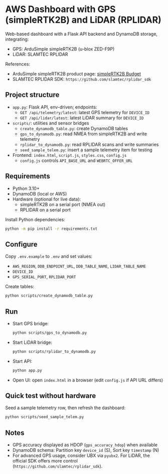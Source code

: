 # AWS Dashboard with GPS (simpleRTK2B) and LiDAR (RPLIDAR)

Web-based dashboard with a Flask API backend and DynamoDB storage, integrating:
- GPS: ArduSimple simpleRTK2B (u-blox ZED-F9P)
- LiDAR: SLAMTEC RPLIDAR

References:
- ArduSimple simpleRTK2B product page: [simpleRTK2B Budget](https://www.ardusimple.com/product/simplertk2b/)
- SLAMTEC RPLIDAR SDK: `https://github.com/slamtec/rplidar_sdk`

## Project structure
- `app.py`: Flask API, env-driven; endpoints:
  - `GET /api/telemetry/latest`: latest GPS telemetry for `DEVICE_ID`
  - `GET /api/lidar/latest`: latest LiDAR summary for `DEVICE_ID`
- `scripts/`: utilities and sensor bridges
  - `create_dynamodb_table.py`: create DynamoDB tables
  - `gps_to_dynamodb.py`: read NMEA from simpleRTK2B and write telemetry
  - `rplidar_to_dynamodb.py`: read RPLIDAR scans and write summaries
  - `seed_sample_telem.py`: insert a sample telemetry item for testing
- Frontend: `index.html`, `script.js`, `styles.css`, `config.js`
  - `config.js` controls `API_BASE_URL` and `WEBRTC_OFFER_URL`

## Requirements
- Python 3.10+
- DynamoDB (local or AWS)
- Hardware (optional for live data):
  - simpleRTK2B on a serial port (NMEA out)
  - RPLIDAR on a serial port

Install Python dependencies:

```bash
python -m pip install -r requirements.txt
```

## Configure
Copy `.env.example` to `.env` and set values:

- `AWS_REGION`, `DDB_ENDPOINT_URL`, `DDB_TABLE_NAME`, `LIDAR_TABLE_NAME`
- `DEVICE_ID`
- `GPS_SERIAL_PORT`, `RPLIDAR_PORT`

Create tables:

```bash
python scripts/create_dynamodb_table.py
```

## Run
- Start GPS bridge:
  ```bash
  python scripts/gps_to_dynamodb.py
  ```
- Start LiDAR bridge:
  ```bash
  python scripts/rplidar_to_dynamodb.py
  ```
- Start API:
  ```bash
  python app.py
  ```
- Open UI: open `index.html` in a browser (edit `config.js` if API URL differs)

## Quick test without hardware
Seed a sample telemetry row, then refresh the dashboard:

```bash
python scripts/seed_sample_telem.py
```

## Notes
- GPS accuracy displayed as HDOP (`gps_accuracy_hdop`) when available
- DynamoDB schema: Partition key `device_id` (S), Sort key `timestamp` (N)
- For advanced GPS usage, consider UBX via `pyubx2`. For LiDAR, the official SDK offers more control (`https://github.com/slamtec/rplidar_sdk`).

